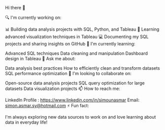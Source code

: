 Hi there 👋

🔍 I'm currently working on:

📊 Building data analysis projects with SQL, Python, and Tableau
🚀 Learning advanced visualization techniques in Tableau
💻 Documenting my SQL projects and sharing insights on GitHub
🌱 I'm currently learning:

Advanced SQL techniques
Data cleaning and manipulation
Dashboard design in Tableau
💬 Ask me about:

Data analysis best practices
How to efficiently clean and transform datasets
SQL performance optimization
🤝 I'm looking to collaborate on:

Open-source data analysis projects
SQL query optimization for large datasets
Data visualization projects
📫 How to reach me:

LinkedIn Profile : https://www.linkedin.com/in/simounasmar
Email: simon.asmar.sy@hotmail.com
⚡ Fun fact:

I'm always exploring new data sources to work on and love learning about data in everyday life!
